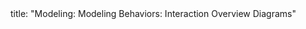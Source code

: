 <frontmatter>
title: "Modeling: Modeling Behaviors: Interaction Overview Diagrams"
</frontmatter>

<include src="navbar.md" boilerplate />

<include src="unit-inPage-asFlat.md" boilerplate />